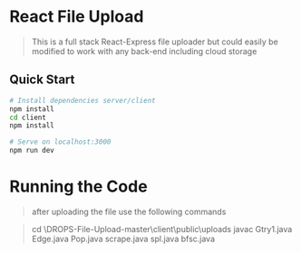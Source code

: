 # React File Upload

> This is a full stack React-Express file uploader but could easily be modified to work with any back-end including cloud storage

## Quick Start

```bash
# Install dependencies server/client
npm install
cd client
npm install

# Serve on localhost:3000
npm run dev
```

# Running the Code

> after uploading the file  use the following commands


> cd \DROPS-File-Upload-master\client\public\uploads
> javac Gtry1.java Edge.java Pop.java scrape.java spl.java bfsc.java
